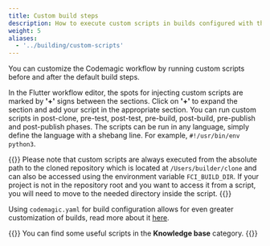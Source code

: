 ```yaml
---
title: Custom build steps
description: How to execute custom scripts in builds configured with the Flutter workflow editor
weight: 5
aliases: 
  - '../building/custom-scripts'
---
```


You can customize the Codemagic workflow by running custom scripts before and after the default build steps.

In the Flutter workflow editor, the spots for injecting custom scripts are marked by **'+'** signs between the sections. Click on **'+'** to expand the section and add your script in the appropriate section. You can run custom scripts in post-clone, pre-test, post-test, pre-build, post-build, pre-publish and post-publish phases. The scripts can be run in any language, simply define the language with a shebang line. For example, `#!/usr/bin/env python3`.

{{<notebox>}}
Please note that custom scripts are always executed from the absolute path to the cloned repository which is located at `/Users/builder/clone` and can also be accessed using the environment variable `FCI_BUILD_DIR`. If your project is not in the repository root and you want to access it from a script, you will need to move to the needed directory inside the script.
{{</notebox>}}

Using `codemagic.yaml` for build configuration allows for even greater customization of builds, read more about it [here](../getting-started/yaml).

{{<notebox>}}
You can find some useful scripts in the **Knowledge base** category.
{{</notebox>}}


